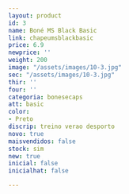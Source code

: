 ```yaml
---
layout: product
id: 3
name: Boné MS Black Basic
link: chapeumsblackbasic
price: 6.9
newprice: ''
weight: 200
image: "/assets/images/10-3.jpg"
sec: "/assets/images/10-3.jpg"
thir: ''
four: ''
categoria: bonesecaps
att: basic
color:
- Preto
discrip: treino verao desporto
novo: true
maisvendidos: false
stock: sim
new: true
inicial: false
inicialhat: false

---
```


